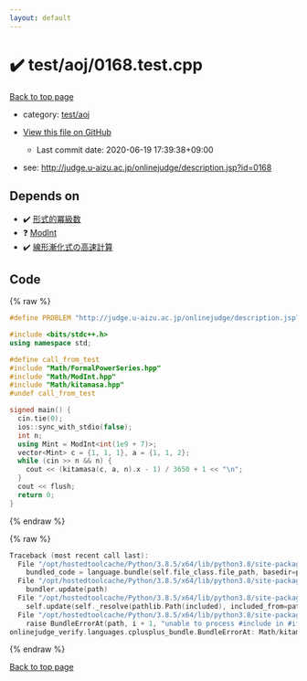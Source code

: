 ```yaml
---
layout: default
---
```


<!-- mathjax config similar to math.stackexchange -->
<script type="text/javascript" async
  src="https://cdnjs.cloudflare.com/ajax/libs/mathjax/2.7.5/MathJax.js?config=TeX-MML-AM_CHTML">
</script>
<script type="text/x-mathjax-config">
  MathJax.Hub.Config({
    TeX: { equationNumbers: { autoNumber: "AMS" }},
    tex2jax: {
      inlineMath: [ ['$','$'] ],
      processEscapes: true
    },
    "HTML-CSS": { matchFontHeight: false },
    displayAlign: "left",
    displayIndent: "2em"
  });
</script>

<script type="text/javascript" src="https://cdnjs.cloudflare.com/ajax/libs/jquery/3.4.1/jquery.min.js"></script>
<script src="https://cdn.jsdelivr.net/npm/jquery-balloon-js@1.1.2/jquery.balloon.min.js" integrity="sha256-ZEYs9VrgAeNuPvs15E39OsyOJaIkXEEt10fzxJ20+2I=" crossorigin="anonymous"></script>
<script type="text/javascript" src="../../../assets/js/copy-button.js"></script>
<link rel="stylesheet" href="../../../assets/css/copy-button.css" />


# :heavy_check_mark: test/aoj/0168.test.cpp

<a href="../../../index.html">Back to top page</a>

* category: <a href="../../../index.html#0d0c91c0cca30af9c1c9faef0cf04aa9">test/aoj</a>
* <a href="{{ site.github.repository_url }}/blob/master/test/aoj/0168.test.cpp">View this file on GitHub</a>
    - Last commit date: 2020-06-19 17:39:38+09:00


* see: <a href="http://judge.u-aizu.ac.jp/onlinejudge/description.jsp?id=0168">http://judge.u-aizu.ac.jp/onlinejudge/description.jsp?id=0168</a>


## Depends on

* :heavy_check_mark: <a href="../../../library/Math/FormalPowerSeries.hpp.html">形式的冪級数</a>
* :question: <a href="../../../library/Math/ModInt.hpp.html">ModInt</a>
* :heavy_check_mark: <a href="../../../library/Math/kitamasa.hpp.html">線形漸化式の高速計算</a>


## Code

<a id="unbundled"></a>
{% raw %}
```cpp
#define PROBLEM "http://judge.u-aizu.ac.jp/onlinejudge/description.jsp?id=0168"

#include <bits/stdc++.h>
using namespace std;

#define call_from_test
#include "Math/FormalPowerSeries.hpp"
#include "Math/ModInt.hpp"
#include "Math/kitamasa.hpp"
#undef call_from_test

signed main() {
  cin.tie(0);
  ios::sync_with_stdio(false);
  int n;
  using Mint = ModInt<int(1e9 + 7)>;
  vector<Mint> c = {1, 1, 1}, a = {1, 1, 2};
  while (cin >> n && n) {
    cout << (kitamasa(c, a, n).x - 1) / 3650 + 1 << "\n";
  }
  cout << flush;
  return 0;
}

```
{% endraw %}

<a id="bundled"></a>
{% raw %}
```cpp
Traceback (most recent call last):
  File "/opt/hostedtoolcache/Python/3.8.5/x64/lib/python3.8/site-packages/onlinejudge_verify/docs.py", line 349, in write_contents
    bundled_code = language.bundle(self.file_class.file_path, basedir=pathlib.Path.cwd())
  File "/opt/hostedtoolcache/Python/3.8.5/x64/lib/python3.8/site-packages/onlinejudge_verify/languages/cplusplus.py", line 185, in bundle
    bundler.update(path)
  File "/opt/hostedtoolcache/Python/3.8.5/x64/lib/python3.8/site-packages/onlinejudge_verify/languages/cplusplus_bundle.py", line 307, in update
    self.update(self._resolve(pathlib.Path(included), included_from=path))
  File "/opt/hostedtoolcache/Python/3.8.5/x64/lib/python3.8/site-packages/onlinejudge_verify/languages/cplusplus_bundle.py", line 306, in update
    raise BundleErrorAt(path, i + 1, "unable to process #include in #if / #ifdef / #ifndef other than include guards")
onlinejudge_verify.languages.cplusplus_bundle.BundleErrorAt: Math/kitamasa.hpp: line 16: unable to process #include in #if / #ifdef / #ifndef other than include guards

```
{% endraw %}

<a href="../../../index.html">Back to top page</a>


